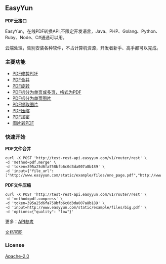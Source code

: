 ## EasyYun

**PDF云接口**

EasyYun，在线PDF转换API,不限定开发语言，Java、PHP、Golang、Python、Ruby、Node、C#通通可以用。

云端处理，告别安装各种软件，不占计算机资源，开发者新手、高手都可以完成。

### **主要功能**

- [PDF修剪PDF](https://easyyun.github.io/api/pdf.trim.html)
- [PDF合并](https://easyyun.github.io/api/pdf.merge.html)
- [PDF旋转](https://easyyun.github.io/api/pdf.rotate.html)
- [PDF拆分为单页或多页，格式为PDF](https://easyyun.github.io/api/pdf.split-to-pdf.html)
- [PDF拆分为单页图片](https://easyyun.github.io/api/pdf.split-to-image.html)
- [PDF提取图片](https://easyyun.github.io/api/pdf.pdf-extract-image.html)
- [PDF压缩](https://easyyun.github.io/api/pdf.compress.html)
- [PDF加密](https://easyyun.github.io/api/pdf.encrypt.html)
- [图片转PDF](https://easyyun.github.io/api/pdf.image-to-pdf.html)


### **快速开始**

**PDF文件合并**

```shell
curl -X POST 'http://test-rest-api.easyyun.com/v1/router/rest' \
-d 'method=pdf.merge' \
-d 'token=395a25d6fa758bfb6c0d3da007a8b189' \
-d 'input={"file_url":["http://www.easyyun.com/static/example/files/one_page.pdf","http://www.easyyun.com/static/example/files/two_pages.pdf"]}'
```


**PDF文件压缩**

```shell
curl -X POST 'http://test-rest-api.easyyun.com/v1/router/rest' \
-d 'method=pdf.compress' \
-d 'token=395a25d6fa758bfb6c0d3da007a8b189' \
-d 'input=http://www.easyyun.com/static/example/files/big.pdf' \
-d 'options={"quality": "low"}'
```

更多：[API参考](https://easyyun.github.io/api/base.html)

[文档官网](https://easyyun.github.io/)

### License

[Apache-2.0](https://www.apache.org/licenses/LICENSE-2.0)


